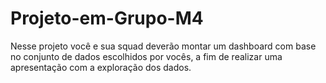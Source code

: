 # Projeto-em-Grupo-M4
Nesse projeto você e sua squad deverão montar um dashboard com base no conjunto de dados escolhidos por vocês, a fim de realizar uma apresentação com a exploração dos dados.
